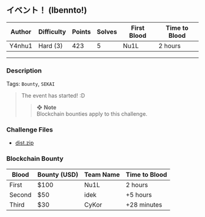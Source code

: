 ## イベント！ (Ibennto!)

| Author | Difficulty | Points | Solves | First Blood | Time to Blood |
| ------ | ---------- | ------ | ------ | ----------- | ------------- |
| Y4nhu1 | Hard (3)   | 423    | 5      | Nu1L        | 2 hours       |

---

### Description

Tags: `Bounty`, `SEKAI`

<blockquote>

The event has started! :D

> ❖ **Note**  
> Blockchain bounties apply to this challenge.

<!-- <details closed>
<summary><b>Hint(s)</b>:</summary>

1. Hint 1
2. Hint 2

</details> -->
</blockquote>

### Challenge Files

- [dist.zip](dist)

### Blockchain Bounty

| Blood  | Bounty (USD) | Team Name | Time to Blood |
| ------ | ------------ | --------- | ------------- |
| First  | $100         | Nu1L      | 2 hours       |
| Second | $50          | idek      | +5 hours      |
| Third  | $30          | CyKor     | +28 minutes   |
